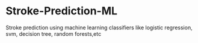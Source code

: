 # Stroke-Prediction-ML
 Stroke prediction using machine learning classifiers like logistic regression, svm, decision tree, random forests,etc
